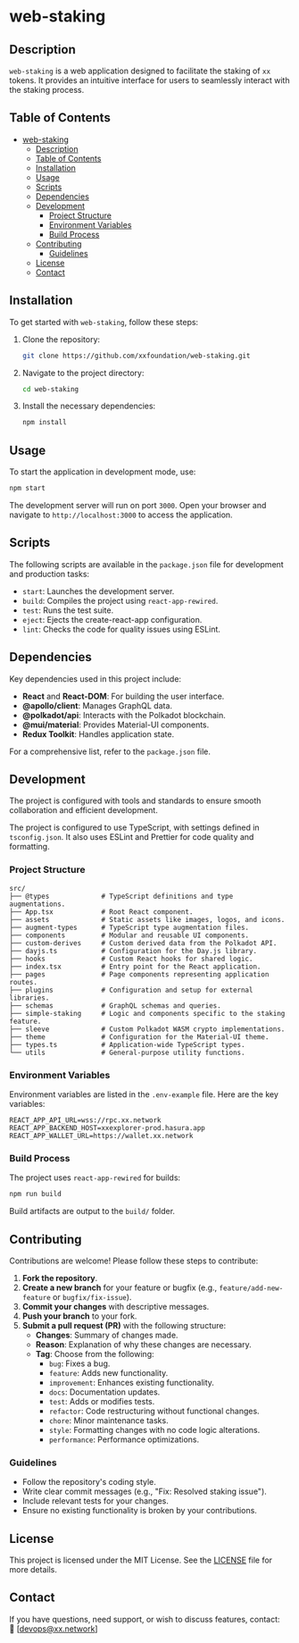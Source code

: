 # web-staking

## Description

`web-staking` is a web application designed to facilitate the staking of `xx` tokens. It provides an intuitive interface for users to seamlessly interact with the staking process.

## Table of Contents

- [web-staking](#web-staking)
  - [Description](#description)
  - [Table of Contents](#table-of-contents)
  - [Installation](#installation)
  - [Usage](#usage)
  - [Scripts](#scripts)
  - [Dependencies](#dependencies)
  - [Development](#development)
    - [Project Structure](#project-structure)
    - [Environment Variables](#environment-variables)
    - [Build Process](#build-process)
  - [Contributing](#contributing)
    - [Guidelines](#guidelines)
  - [License](#license)
  - [Contact](#contact)

## Installation

To get started with `web-staking`, follow these steps:

1. Clone the repository:

   ```bash
   git clone https://github.com/xxfoundation/web-staking.git
   ```

2. Navigate to the project directory:

   ```bash
   cd web-staking
   ```

3. Install the necessary dependencies:
   ```bash
   npm install
   ```

## Usage

To start the application in development mode, use:

```bash
npm start
```

The development server will run on port `3000`. Open your browser and navigate to `http://localhost:3000` to access the application.

## Scripts

The following scripts are available in the `package.json` file for development and production tasks:

- `start`: Launches the development server.
- `build`: Compiles the project using `react-app-rewired`.
- `test`: Runs the test suite.
- `eject`: Ejects the create-react-app configuration.
- `lint`: Checks the code for quality issues using ESLint.

## Dependencies

Key dependencies used in this project include:

- **React** and **React-DOM**: For building the user interface.
- **@apollo/client**: Manages GraphQL data.
- **@polkadot/api**: Interacts with the Polkadot blockchain.
- **@mui/material**: Provides Material-UI components.
- **Redux Toolkit**: Handles application state.

For a comprehensive list, refer to the `package.json` file.

## Development

The project is configured with tools and standards to ensure smooth collaboration and efficient development.

The project is configured to use TypeScript, with settings defined in `tsconfig.json`. It also uses ESLint and Prettier for code quality and formatting.

### Project Structure

```plaintext
src/
├── @types             # TypeScript definitions and type augmentations.
├── App.tsx            # Root React component.
├── assets             # Static assets like images, logos, and icons.
├── augment-types      # TypeScript type augmentation files.
├── components         # Modular and reusable UI components.
├── custom-derives     # Custom derived data from the Polkadot API.
├── dayjs.ts           # Configuration for the Day.js library.
├── hooks              # Custom React hooks for shared logic.
├── index.tsx          # Entry point for the React application.
├── pages              # Page components representing application routes.
├── plugins            # Configuration and setup for external libraries.
├── schemas            # GraphQL schemas and queries.
├── simple-staking     # Logic and components specific to the staking feature.
├── sleeve             # Custom Polkadot WASM crypto implementations.
├── theme              # Configuration for the Material-UI theme.
├── types.ts           # Application-wide TypeScript types.
└── utils              # General-purpose utility functions.
```

### Environment Variables

Environment variables are listed in the `.env-example` file. Here are the key variables:

```properties
REACT_APP_API_URL=wss://rpc.xx.network
REACT_APP_BACKEND_HOST=xxexplorer-prod.hasura.app
REACT_APP_WALLET_URL=https://wallet.xx.network
```

### Build Process

The project uses `react-app-rewired` for builds:

```bash
npm run build
```

Build artifacts are output to the `build/` folder.

## Contributing

Contributions are welcome! Please follow these steps to contribute:

1. **Fork the repository**.
2. **Create a new branch** for your feature or bugfix (e.g., `feature/add-new-feature` or `bugfix/fix-issue`).
3. **Commit your changes** with descriptive messages.
4. **Push your branch** to your fork.
5. **Submit a pull request (PR)** with the following structure:
   - **Changes**: Summary of changes made.
   - **Reason**: Explanation of why these changes are necessary.
   - **Tag**: Choose from the following:
     - `bug`: Fixes a bug.
     - `feature`: Adds new functionality.
     - `improvement`: Enhances existing functionality.
     - `docs`: Documentation updates.
     - `test`: Adds or modifies tests.
     - `refactor`: Code restructuring without functional changes.
     - `chore`: Minor maintenance tasks.
     - `style`: Formatting changes with no code logic alterations.
     - `performance`: Performance optimizations.

### Guidelines

- Follow the repository's coding style.
- Write clear commit messages (e.g., "Fix: Resolved staking issue").
- Include relevant tests for your changes.
- Ensure no existing functionality is broken by your contributions.

## License

This project is licensed under the MIT License. See the [LICENSE](LICENSE) file for more details.

## Contact

If you have questions, need support, or wish to discuss features, contact:  
📧 [devops@xx.network]
